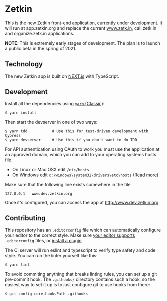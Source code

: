 # Zetkin
This is the new Zetkin front-end application, currently under development. It
will run at app.zetkin.org and replace the current www.zetk.in, call.zetk.in and
organize.zetk.in applications.

__NOTE__: This is extremely early stages of development. The plan is to launch a
public beta in the spring of 2021.

## Technology
The new Zetkin app is built on [NEXT.js](https://nextjs.org) with TypeScript.

## Development
Install all the dependencies using [`yarn` (Classic)](https://classic.yarnpkg.com):

```
$ yarn install
```

Then start the devserver in one of two ways:

```
$ yarn tdd           # Use this for test-driven development with Cypress
$ yarn devserver     # Use this if you don't want to do TDD
```

For API authentication using OAuth to work you must use the application at an
approved domain, which you can add to your operating systems hosts file.

* On Linux or Mac OSX edit `/etc/hosts`
* On Windows edit `c:\windows\system32\drivers\etc\hosts` ([Read more](https://www.howtogeek.com/howto/27350/beginner-geek-how-to-edit-your-hosts-file/))

Make sure that the following line exists somewhere in the file

```
127.0.0.1   www.dev.zetkin.org
```

Once it's configured, you can access the app at http://www.dev.zetkin.org.

## Contributing
This repository has an `.editorconfig` file which can automatically configure
your editor to the correct style. Make sure [your editor supports](https://editorconfig.org/#pre-installed)
`.editorconfig` files, or [install a plugin](https://editorconfig.org/#download).

The CI server will run eslint and typescript to verify type safety and code
style. You can run the linter yourself like this:

```
$ yarn lint
```

To avoid commiting anything that breaks linting rules, you can set up a git
pre-commit hook. The `.githooks/` directory contains such a hook, so the easiest
way to set it up is to just configure git to use hooks from there:

```
$ git config core.hooksPath .githooks
```
